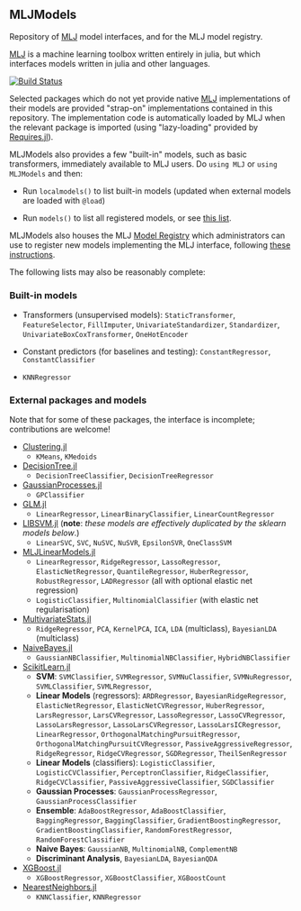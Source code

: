 ## MLJModels

Repository of [MLJ](https://github.com/alan-turing-institute/MLJ.jl)
model interfaces, and for the MLJ model
registry.

[MLJ](https://github.com/alan-turing-institute/MLJ.jl) is a
machine learning toolbox written entirely in julia, but which
interfaces models written in julia and other languages.

[![Build Status](https://travis-ci.com/alan-turing-institute/MLJModels.jl.svg?branch=master)](https://travis-ci.com/alan-turing-institute/MLJModels.jl)

Selected packages which do not yet provide native
[MLJ](https://github.com/alan-turing-institute/MLJ.jl) implementations
of their models are provided "strap-on" implementations contained in
this repository. The implementation code is automatically loaded by
MLJ when the relevant package is imported (using "lazy-loading" provided by
[Requires.jl](https://github.com/MikeInnes/Requires.jl)).

MLJModels also provides a few "built-in" models, such as basic
transformers, immediately available to MLJ users. Do `using MLJ` or
`using MLJModels` and then:

- Run `localmodels()` to list built-in models (updated when external models are loaded with `@load`)

- Run `models()` to list all registered models, or see [this list](/src/registry/Models.toml).

MLJModels also houses the MLJ [Model Registry](/src/registry) which
administrators can use to register new models implementing the MLJ
interface, following [these
instructions](https://github.com/alan-turing-institute/MLJ.jl/blob/master/REGISTRY.md).

The following lists may also be reasonably complete:


### Built-in models

* Transformers (unsupervised models): `StaticTransformer`,
  `FeatureSelector`, `FillImputer`, `UnivariateStandardizer`, `Standardizer`,
  `UnivariateBoxCoxTransformer`, `OneHotEncoder`

* Constant predictors (for baselines and testing): `ConstantRegressor`,
  `ConstantClassifier`

* `KNNRegressor`


### External packages and models

Note that for some of these packages, the interface is incomplete; contributions are welcome!

* [Clustering.jl](https://github.com/JuliaStats/Clustering.jl)
    * `KMeans`, `KMedoids`
* [DecisionTree.jl](https://github.com/bensadeghi/DecisionTree.jl)
    * `DecisionTreeClassifier`, `DecisionTreeRegressor`
* [GaussianProcesses.jl](https://github.com/STOR-i/GaussianProcesses.jl)
    * `GPClassifier`
* [GLM.jl](https://github.com/JuliaStats/GLM.jl)
    * `LinearRegressor`, `LinearBinaryClassifier`, `LinearCountRegressor`
* [LIBSVM.jl](https://github.com/mpastell/LIBSVM.jl) (**note**: _these models are effectively duplicated by the sklearn models below_.)
    * `LinearSVC`, `SVC`, `NuSVC`, `NuSVR`, `EpsilonSVR`, `OneClassSVM`
* [MLJLinearModels.jl](https://github.com/alan-turing-institute/MLJLinearModels.jl)
    * `LinearRegressor`, `RidgeRegressor`, `LassoRegressor`, `ElasticNetRegressor`, `QuantileRegressor`, `HuberRegressor`, `RobustRegressor`, `LADRegressor` (all with optional elastic net regression)
    * `LogisticClassifier`, `MultinomialClassifier` (with elastic net regularisation)
* [MultivariateStats.jl](https://github.com/mpastell/LIBSVM.jl)
    * `RidgeRegressor`, `PCA`, `KernelPCA`, `ICA`, `LDA` (multiclass), `BayesianLDA` (multiclass)
* [NaiveBayes.jl](https://github.com/dfdx/NaiveBayes.jl)
    * `GaussianNBClassifier`, `MultinomialNBClassifier`, `HybridNBClassifier`
* [ScikitLearn.jl](https://github.com/cstjean/ScikitLearn.jl)
    * **SVM**: `SVMClassifier`, `SVMRegressor`, `SVMNuClassifier`, `SVMNuRegressor`, `SVMLClassifier`, `SVMLRegressor`,
    * **Linear Models** (regressors): `ARDRegressor`, `BayesianRidgeRegressor`, `ElasticNetRegressor`, `ElasticNetCVRegressor`, `HuberRegressor`, `LarsRegressor`, `LarsCVRegressor`, `LassoRegressor`, `LassoCVRegressor`, `LassoLarsRegressor`, `LassoLarsCVRegressor`, `LassoLarsICRegressor`, `LinearRegressor`, `OrthogonalMatchingPursuitRegressor`, `OrthogonalMatchingPursuitCVRegressor`, `PassiveAggressiveRegressor`, `RidgeRegressor`, `RidgeCVRegressor`, `SGDRegressor`, `TheilSenRegressor`
    * **Linear Models** (classifiers): `LogisticClassifier`, `LogisticCVClassifier`, `PerceptronClassifier`, `RidgeClassifier`, `RidgeCVClassifier`, `PassiveAggressiveClassifier`, `SGDClassifier`
    * **Gaussian Processes**: `GaussianProcessRegressor`, `GaussianProcessClassifier`
    * **Ensemble**: `AdaBoostRegressor`, `AdaBoostClassifier`, `BaggingRegressor`, `BaggingClassifier`, `GradientBoostingRegressor`, `GradientBoostingClassifier`, `RandomForestRegressor`, `RandomForestClassifier`
    * **Naive Bayes**: `GaussianNB`, `MultinomialNB`, `ComplementNB`
    * **Discriminant Analysis**, `BayesianLDA`, `BayesianQDA`
* [XGBoost.jl](https://github.com/dmlc/XGBoost.jl)
    * `XGBoostRegressor`, `XGBoostClassifier`, `XGBoostCount`
* [NearestNeighbors.jl](https://github.com/KristofferC/NearestNeighbors.jl)
    * `KNNClassifier`, `KNNRegressor`
